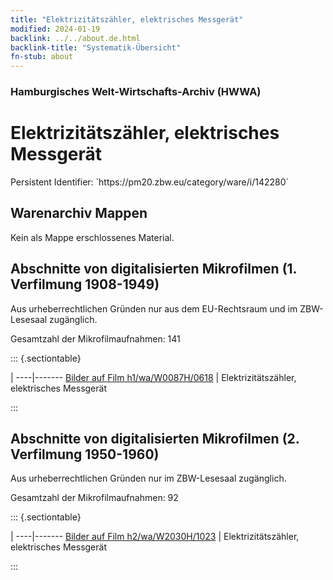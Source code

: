 ```yaml
---
title: "Elektrizitätszähler, elektrisches Messgerät"
modified: 2024-01-19
backlink: ../../about.de.html
backlink-title: "Systematik-Übersicht"
fn-stub: about
---
```


### Hamburgisches Welt-Wirtschafts-Archiv (HWWA)

# Elektrizitätszähler, elektrisches Messgerät

<div class="hint">Persistent Identifier: `https://pm20.zbw.eu/category/ware/i/142280`</div>







## Warenarchiv Mappen





Kein als Mappe erschlossenes Material.



<a id="filmsections" />

## Abschnitte von digitalisierten Mikrofilmen (1. Verfilmung 1908-1949)

<p>Aus urheberrechtlichen Gründen nur aus dem EU-Rechtsraum und im ZBW-Lesesaal zugänglich.</p>


<p>Gesamtzahl der Mikrofilmaufnahmen: 141</p>





::: {.sectiontable}

 | 
----|-------
<a class="btn" href="https://pm20.zbw.eu/film/h1/wa/W0087H/0618" rel="nofollow">Bilder auf Film h1/wa/W0087H/0618</a> | Elektrizitätszähler, elektrisches Messgerät


:::




## Abschnitte von digitalisierten Mikrofilmen (2. Verfilmung 1950-1960)

<p>Aus urheberrechtlichen Gründen nur im ZBW-Lesesaal zugänglich.</p>


<p>Gesamtzahl der Mikrofilmaufnahmen: 92</p>





::: {.sectiontable}

 | 
----|-------
<a class="btn" href="https://pm20.zbw.eu/film/h2/wa/W2030H/1023" rel="nofollow">Bilder auf Film h2/wa/W2030H/1023</a> | Elektrizitätszähler, elektrisches Messgerät


:::
















